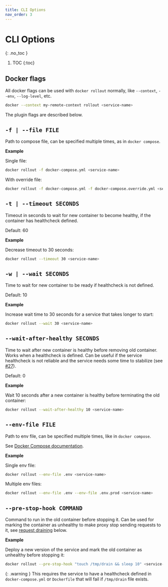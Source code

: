 ```yaml
---
title: CLI Options
nav_order: 3
---
```


# CLI Options
{: .no_toc }

1. TOC
{:toc}


## Docker flags

All docker flags can be used with `docker rollout` normally, like `--context`, `--env`, `--log-level`, etc.

```bash
docker --context my-remote-context rollout <service-name>
```

The plugin flags are described below.

## `-f | --file FILE`

Path to compose file, can be specified multiple times, as in `docker compose`.

**Example**

Single file:

```bash
docker rollout -f docker-compose.yml <service-name>
```

With override file:

```bash
docker rollout -f docker-compose.yml -f docker-compose.override.yml <service-name>
```

## `-t | --timeout SECONDS`

Timeout in seconds to wait for new container to become healthy, if the container has healthcheck defined.

Default: 60

**Example**

Decrease timeout to 30 seconds:

```bash
docker rollout --timeout 30 <service-name>
```

## `-w | --wait SECONDS`

Time to wait for new container to be ready if healthcheck is not defined.

Default: 10

**Example**

Increase wait time to 30 seconds for a service that takes longer to start:

```bash
docker rollout --wait 30 <service-name>
```

## `--wait-after-healthy SECONDS`

Time to wait after new container is healthy before removing old container. Works when a healthcheck is defined. Can be useful if the service healthcheck is not reliable and the service needs some time to stabilize (see [#27](https://github.com/wowu/docker-rollout/issues/27)).

Default: 0

**Example**

Wait 10 seconds after a new container is healthy before terminating the old container:

```bash
docker rollout --wait-after-healthy 10 <service-name>
```

## `--env-file FILE`

Path to env file, can be specified multiple times, like in `docker compose`.

See [Docker Compose documentation](https://docs.docker.com/reference/cli/docker/compose/).

**Example**

Single env file:

```bash
docker rollout --env-file .env <service-name>
```

Multiple env files:

```bash
docker rollout --env-file .env --env-file .env.prod <service-name>
```

## `--pre-stop-hook COMMAND`

Command to run in the old container before stopping it. Can be used for marking the container as unhealthy to make proxy stop sending requests to it, see [request draining](examples/request-draining.md) below.

**Example**

Deploy a new version of the service and mark the old container as unhealthy before stopping it:

```bash
docker rollout --pre-stop-hook "touch /tmp/drain && sleep 10" <service-name>
```

{: .warning }
This requires the service to have a healthcheck defined in `docker-compose.yml` or `Dockerfile` that will fail if `/tmp/drain` file exists.

